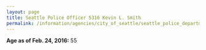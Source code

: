 ```yaml
---
layout: page
title: Seattle Police Officer 5316 Kevin L. Smith
permalink: /information/agencies/city_of_seattle/seattle_police_department/copbook/5316/
---
```


**Age as of Feb. 24, 2016:** 55
